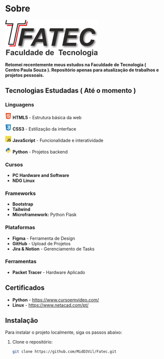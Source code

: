# Sobre
<img src="https://github.com/MidD3Vil/Fatec/blob/main/fatec-logo.png">

**Retomei recentemente meus estudos na Faculdade de Tecnologia ( Centro Paula Souza ).  Repositório apenas para atualização de trabalhos e projetos pessoais.**

## Tecnologias Estudadas ( Até o momento )

### Linguagens
<img src="https://github.com/devicons/devicon/blob/master/icons/html5/html5-original.svg" height="20"> **HTML5** - Estrutura básica da web

<img src="https://github.com/devicons/devicon/blob/master/icons/css3/css3-original.svg" height="20"> **CSS3** - Estilização da interface

<img src="https://github.com/devicons/devicon/blob/master/icons/javascript/javascript-original.svg" height="20"> **JavaScript** - Funcionalidade e interatividade

<img src="https://github.com/devicons/devicon/blob/master/icons/python/python-original.svg" height="20"> **Python** - Projetos backend

### Cursos
- **PC Hardware and Software**
- **NDG Linux**

### Frameworks
- **Bootstrap**
- **Tailwind**
- **Microframework:** Python Flask

### Plataformas
- **Figma** - Ferramenta de Design
- **GitHub** - Upload de Projetos
- **Jira & Notion** - Gerenciamento de Tasks

### Ferramentas
- **Packet Tracer** - Hardware Aplicado

## Certificados
- **Python** - https://www.cursoemvideo.com/
- **Linux** - https://www.netacad.com/pt/

## Instalação

Para instalar o projeto localmente, siga os passos abaixo:

1. Clone o repositório:
   ```bash
   git clone https://github.com/MidD3Vil/Fatec.git
